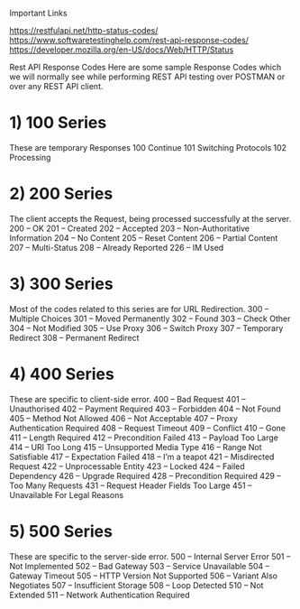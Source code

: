 Important Links

https://restfulapi.net/http-status-codes/
https://www.softwaretestinghelp.com/rest-api-response-codes/
https://developer.mozilla.org/en-US/docs/Web/HTTP/Status

Rest API Response Codes
Here are some sample Response Codes which we will normally see while performing REST API testing over POSTMAN or over any REST API client.

# 1) 100 Series
These are temporary Responses
        100 Continue
        101 Switching Protocols
        102 Processing


# 2) 200 Series
The client accepts the Request, being processed successfully at the server.
        200 – OK
        201 – Created
        202 – Accepted
        203 – Non-Authoritative Information
        204 – No Content
        205 – Reset Content
        206 – Partial Content
        207 – Multi-Status
        208 – Already Reported
        226 – IM Used


# 3) 300 Series
Most of the codes related to this series are for URL Redirection.
        300 – Multiple Choices
        301 – Moved Permanently
        302 – Found
        303 – Check Other
        304 – Not Modified
        305 – Use Proxy
        306 – Switch Proxy
        307 – Temporary Redirect
        308 – Permanent Redirect


# 4) 400 Series
These are specific to client-side error.
        400 – Bad Request
        401 – Unauthorised
        402 – Payment Required
        403 – Forbidden
        404 – Not Found
        405 – Method Not Allowed
        406 – Not Acceptable
        407 – Proxy Authentication Required
        408 – Request Timeout
        409 – Conflict
        410 – Gone
        411 – Length Required
        412 – Precondition Failed
        413 – Payload Too Large
        414 – URI Too Long
        415 – Unsupported Media Type
        416 – Range Not Satisfiable
        417 – Expectation Failed
        418 – I’m a teapot
        421 – Misdirected Request
        422 – Unprocessable Entity
        423 – Locked
        424 – Failed Dependency
        426 – Upgrade Required
        428 – Precondition Required
        429 – Too Many Requests
        431 – Request Header Fields Too Large
        451 – Unavailable For Legal Reasons


# 5) 500 Series
These are specific to the server-side error.
        500 – Internal Server Error
        501 – Not Implemented
        502 – Bad Gateway
        503 – Service Unavailable
        504 – Gateway Timeout
        505 – HTTP Version Not Supported
        506 – Variant Also Negotiates
        507 – Insufficient Storage
        508 – Loop Detected
        510 – Not Extended
        511 –  Network Authentication Required